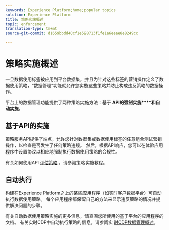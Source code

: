 ```yaml
---
keywords: Experience Platform;home;popular topics
solution: Experience Platform
title: 策略实施概述
topic: enforcement
translation-type: tm+mt
source-git-commit: d1659bbdd40cf1e598713f1fe1a6eeae8e8249cc

---
```



# 策略实施概述

一旦数据使用标签被应用到平台数据集，并且为针对这些标签的营销操作定义了数据使用策略，“数据管理”功能就允许您实施这些策略并防止构成违反策略的数据操作。

平台上的数据管理功能提供了两种策略实施方法：基于 **API的强制实施****和自动实施**。

## 基于API的实施

策略服务API提供了端点，允许您针对数据集或数据使用标签的任意组合测试营销操作，以检查是否发生了任何策略违规。 然后，根据API响应，您可以在体验应用程序中设置协议以相应地强制执行数据使用策略的合规性。

有关如何使用API [评估策略](api-enforcement.md) ，请参阅策略实施教程。

## 自动执行

构建在Experience Platform之上的某些应用程序（如实时客户数据平台）可自动执行数据使用策略。 每个应用程序都保留自己的方法来显示违反策略的情况并提供解决问题的步骤。

有关自动数据使用策略实施的更多信息，请查阅您所使用的基于平台的应用程序的文档。 有关实时CDP中自动执行策略的信息，请参阅实 [时CDP数据管理概述](../../rtcdp/privacy/data-governance-overview.md#enforce-data-usage-compliance)。